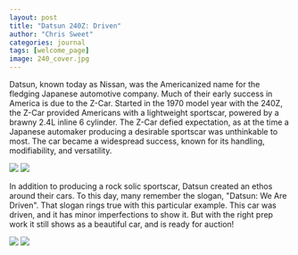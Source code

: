 ```yaml
---
layout: post
title: "Datsun 240Z: Driven"
author: "Chris Sweet"
categories: journal
tags: [welcome_page]
image: 240_cover.jpg
---
```


Datsun, known today as Nissan, was the Americanized name for the fledging Japanese automotive company. Much of their early success in America is due to the Z-Car. Started in the 1970 model year with the 240Z, the Z-Car provided Americans with a lightweight sportscar, powered by a brawny 2.4L inline 6 cylinder. The Z-Car defied expectation, as at the time a Japanese automaker producing a desirable sportscar was unthinkable to most. The car became a widespread success, known for its handling, modifiability, and versatility. 

<img src="https://chrissweetsphotography.github.io/assets/img/min/240_rear.jpg" data-echo="https://chrissweetsphotography.github.io/assets/img/full/240_rear.jpg"> 

<img src="https://chrissweetsphotography.github.io/assets/img/min/240_motor.jpg" data-echo="https://chrissweetsphotography.github.io/assets/img/full/240_motor.jpg"> 

In addition to producing a rock solic sportscar, Datsun created an ethos around their cars. To this day, many remember the slogan, "Datsun: We Are Driven". That slogan rings true with this particular example. This car was driven, and it has minor imperfections to show it. But with the right prep work it still shows as a beautiful car, and is ready for auction!

<img src="https://chrissweetsphotography.github.io/assets/img/min/240_interior.jpg" data-echo="https://chrissweetsphotography.github.io/assets/img/full/240_interior.jpg">

<img src="https://chrissweetsphotography.github.io/assets/img/min/240z_shift.jpg" data-echo="https://chrissweetsphotography.github.io/assets/img/full/240z_shift.jpg">  
